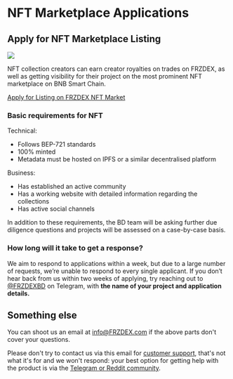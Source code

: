 # NFT Marketplace Applications

## Apply for NFT Marketplace Listing

![](../.gitbook/assets/nft-masthead.png)

NFT collection creators can earn creator royalties on trades on FRZDEX, as well as getting visibility for their project on the most prominent NFT marketplace on BNB Smart Chain.

[Apply for Listing on FRZDEX NFT Market](https://docs.google.com/forms/d/e/1FAIpQLSdLjOEiJT4s8No2QT2TKknuUSlVMndARFgng4MDJMsoFQjR-A/viewform)

### **Basic requirements for NFT**

Technical:

* Follows BEP-721 standards
* 100% minted
* Metadata must be hosted on IPFS or a similar decentralised platform

Business:

* Has established an active community
* Has a working website with detailed information regarding the collections
* Has active social channels

In addition to these requirements, the BD team will be asking further due diligence questions and projects will be assessed on a case-by-case basis.

### How long will it take to get a response?

We aim to respond to applications within a week, but due to a large number of requests, we’re unable to respond to every single applicant. If you don’t hear back from us within two weeks of applying, try reaching out to [@FRZDEXBD](https://t.me/FRZDEXBD) on Telegram, with **the name of your project and application details.**

## Something else

You can shoot us an email at info@FRZDEX.com if the above parts don't cover your questions.

Please don't try to contact us via this email for [customer support](customer-support.md), that's not what it's for and we won't respond: your best option for getting help with the product is via the [Telegram or Reddit community](telegram.md).
